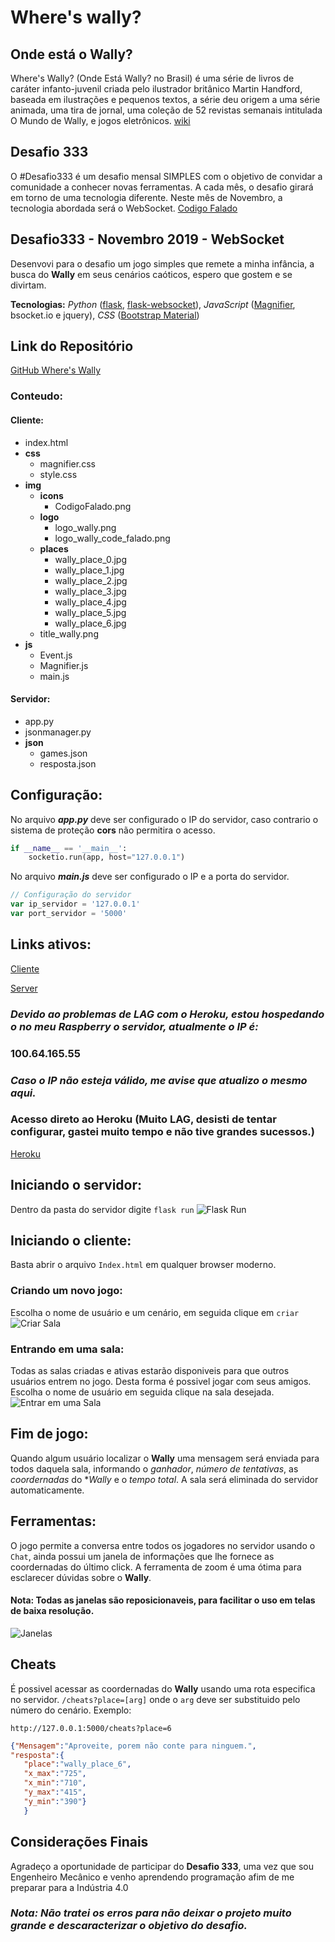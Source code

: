 # Where's wally?
## Onde está o Wally?

Where's Wally? (Onde Está Wally? no Brasil) é uma série de livros de caráter infanto-juvenil criada pelo ilustrador britânico Martin Handford, baseada em ilustrações e pequenos textos, a série deu origem a uma série animada, uma tira de jornal, uma coleção de 52 revistas semanais intitulada O Mundo de Wally, e jogos eletrônicos. [wiki](https://pt.wikipedia.org/wiki/Where%27s_Wally%3F)

## Desafio 333
O #Desafio333 é um desafio mensal SIMPLES com o objetivo de convidar a comunidade a conhecer novas ferramentas. A cada mês, o desafio girará em torno de uma tecnologia diferente. Neste mês de Novembro, a tecnologia abordada será o WebSocket. [Codigo Falado](https://github.com/codigofalado/desafio333)

## Desafio333 - Novembro 2019 - WebSocket
Desenvovi para o desafio um jogo simples que remete a minha infância, a busca do **Wally** em seus cenários caóticos, espero que gostem e se divirtam.

**Tecnologias:** *Python* ([flask](https://pypi.org/project/Flask/), [flask-websocket](https://pypi.org/project/Flask-WebSocket/)), *JavaScript* ([Magnifier](https://mark-rolich.github.io/Magnifier.js/), bsocket.io e jquery), *CSS* ([Bootstrap Material](https://fezvrasta.github.io/bootstrap-material-design/))

## Link do Repositório
[GitHub Where's Wally](https://github.com/ddauriol/Wheres_Wally)

### Conteudo:
#### Cliente:
* index.html
* **css**
  * magnifier.css
  * style.css
* **img**
  * **icons**
      * CodigoFalado.png
  * **logo**
      * logo_wally.png
      * logo_wally_code_falado.png
  * **places**
      * wally_place_0.jpg
      * wally_place_1.jpg
      * wally_place_2.jpg
      * wally_place_3.jpg
      * wally_place_4.jpg
      * wally_place_5.jpg
      * wally_place_6.jpg
  * title_wally.png
* **js**
  * Event.js
  * Magnifier.js
  * main.js

#### Servidor:
* app.py
* jsonmanager.py
* **json**
  * games.json
  * resposta.json

## Configuração:
No arquivo ***app.py*** deve ser configurado o IP do servidor, caso contrario o sistema de proteção **cors** não permitira o acesso.
```python
if __name__ == '__main__':
    socketio.run(app, host="127.0.0.1")
```

No arquivo ***main.js*** deve ser configurado o IP e a porta do servidor.
```javascript
// Configuração do servidor
var ip_servidor = '127.0.0.1'
var port_servidor = '5000'
```

## Links ativos:

[Cliente](http://100.64.165.55:8090/desafio333/)

[Server](http://100.64.165.55:5000)

### ***Devido ao problemas de LAG com o Heroku, estou hospedando o no meu Raspberry o servidor, atualmente o IP é:***
### **100.64.165.55**
### *Caso o IP não esteja válido, me avise que atualizo o mesmo aqui.*

### Acesso direto ao Heroku (Muito LAG, desisti de tentar configurar, gastei muito tempo e não tive grandes sucessos.)
[Heroku](https://whereswallydesafio333.herokuapp.com/)

## Iniciando o servidor:
Dentro da pasta do servidor digite `flask run`
![Flask Run](https://github.com/ddauriol/Wheres_Wally/blob/master/gifs/FlaskRun.gif)

## Iniciando o cliente:
Basta abrir o arquivo `Index.html` em qualquer browser moderno.

### Criando um novo jogo:
Escolha o nome de usuário e um cenário, em seguida clique em `criar`
![Criar Sala](https://github.com/ddauriol/Wheres_Wally/blob/master/gifs/CriarNovoJogo.gif)

### Entrando em uma sala:
Todas as salas criadas e ativas estarão disponiveis para que outros usuários entrem no jogo. Desta forma é possivel jogar com seus amigos.
Escolha o nome de usuário em seguida clique na sala desejada.
![Entrar em uma Sala](https://github.com/ddauriol/Wheres_Wally/blob/master/gifs/EntrarSala.gif)

## Fim de jogo:
Quando algum usuário localizar o **Wally** uma mensagem será enviada para todos daquela sala, informando o *ganhador*, *número de tentativas*, as *coordernadas* do **Wally* e o *tempo total*.
A sala será eliminada do servidor automaticamente.
## Ferramentas:
O jogo permite a conversa entre todos os jogadores no servidor usando o `Chat`, ainda possui um janela de informações que lhe fornece as coordernadas do último click. A ferramenta de zoom é uma ótima para esclarecer dúvidas sobre o **Wally**.

#### Nota: Todas as janelas são reposicionaveis, para facilitar o uso em telas de baixa resolução.

![Janelas](https://github.com/ddauriol/Wheres_Wally/blob/master/gifs/Janelas.gif)

## Cheats
É possivel acessar as coordernadas do **Wally** usando uma rota especifica no servidor.
 `/cheats?place=[arg]`
 onde o `arg` deve ser substituido pelo número do cenário.
 Exemplo:
 ```
 http://127.0.0.1:5000/cheats?place=6
 ```
 ```json
{"Mensagem":"Aproveite, porem não conte para ninguem.",
"resposta":{
    "place":"wally_place_6",
    "x_max":"725",
    "x_min":"710",
    "y_max":"415",
    "y_min":"390"}
    }
 ```

 ## Considerações Finais
 Agradeço a oportunidade de participar do **Desafio 333**, uma vez que sou Engenheiro Mecânico e venho aprendendo programação afim de me preparar para a Indústria 4.0

 ### ***Nota: Não tratei os erros para não deixar o projeto muito grande e descaracterizar o objetivo do desafio.***
